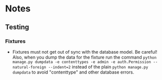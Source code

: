 # Notes

## Testing
### Fixtures
- Fixtures must not get out of sync with the database model. Be careful! Also, when you dump the data for the fixture run the command  `python manage.py dumpdata -e contenttypes -e admin -e auth.Permission --natural-foreign --indent=2` instead of the plain `python manage.py dumpdata` to avoid "contenttype" and other database errors.